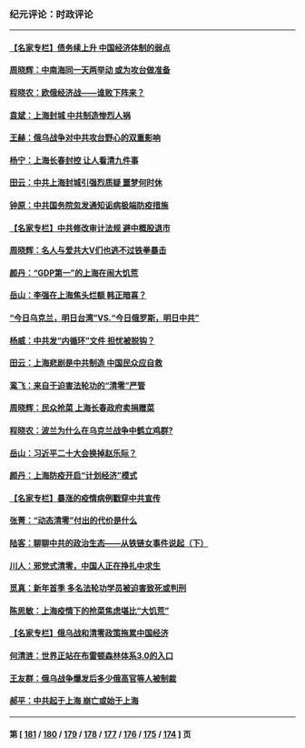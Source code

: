 ### 纪元评论：时政评论
---
#### [【名家专栏】债务续上升 中国经济体制的弱点](../../pages/nsc1025/n13710612.md) 
#### [周晓辉：中南海同一天两举动 或为攻台做准备](../../pages/nsc1025/n13710847.md) 
#### [程晓农：欧俄经济战——谁败下阵来？](../../pages/nsc1025/n13710830.md) 
#### [袁斌：上海封城 中共制造惨烈人祸](../../pages/nsc1025/n13710569.md) 
#### [王赫：俄乌战争对中共攻台野心的双重影响](../../pages/nsc1025/n13710318.md) 
#### [杨宁：上海长春封控 让人看清九件事](../../pages/nsc1025/n13710519.md) 
#### [田云：中共上海封城引强烈质疑 噩梦何时休](../../pages/nsc1025/n13710248.md) 
#### [钟原：中共国务院忽发通知诟病极端防疫措施](../../pages/nsc1025/n13710177.md) 
#### [【名家专栏】中共修改审计法规 避中概股退市](../../pages/nsc1025/n13709949.md) 
#### [周晓辉：名人与爱共大V们也逃不过铁拳暴击](../../pages/nsc1025/n13710112.md) 
#### [颜丹：“GDP第一”的上海在闹大饥荒](../../pages/nsc1025/n13710106.md) 
#### [岳山：李强在上海焦头烂额 韩正暗喜？](../../pages/nsc1025/n13710063.md) 
#### [“今日乌克兰，明日台湾”VS.“今日俄罗斯，明日中共”](../../pages/nsc1025/n13710074.md) 
#### [杨威：中共发“内循环”文件 担忧被脱钩？](../../pages/nsc1025/n13709645.md) 
#### [田云：上海悲剧是中共制造 中国民众应自救](../../pages/nsc1025/n13709643.md) 
#### [鸾飞：来自于迫害法轮功的“清零”严管](../../pages/nsc1025/n13709324.md) 
#### [周晓辉：民众抢菜 上海长春政府卖捐赠菜](../../pages/nsc1025/n13709314.md) 
#### [程晓农：波兰为什么在乌克兰战争中鹤立鸡群?](../../pages/nsc1025/n13709311.md) 
#### [岳山：习近平二十大会换掉赵乐际？](../../pages/nsc1025/n13709216.md) 
#### [颜丹：上海防疫开启“计划经济”模式](../../pages/nsc1025/n13709214.md) 
#### [【名家专栏】暴涨的疫情病例戳穿中共宣传](../../pages/nsc1025/n13709140.md) 
#### [张菁：“动态清零”付出的代价是什么](../../pages/nsc1025/n13709079.md) 
#### [陆客：聊聊中共的政治生态——从铁链女事件说起（下）](../../pages/nsc1025/n13708168.md) 
#### [川人：邪党式清零，中国人正在挣扎中求生](../../pages/nsc1025/n13709064.md) 
#### [觅真：新年首季 多名法轮功学员被迫害致死或判刑](../../pages/nsc1025/n13709060.md) 
#### [陈思敏：上海疫情下的抢菜焦虑堪比“大饥荒”](../../pages/nsc1025/n13708978.md) 
#### [【名家专栏】俄乌战和清零政策拖累中国经济](../../pages/nsc1025/n13708632.md) 
#### [何清涟：世界正站在布雷顿森林体系3.0的入口](../../pages/nsc1025/n13708588.md) 
#### [王友群：俄乌战争爆发后多少俄高官等人被制裁](../../pages/nsc1025/n13708565.md) 
#### [郝平：中共起于上海 崩亡或始于上海](../../pages/nsc1025/n13708502.md) 

---
#### 第 [ [181](./181.md) / [180](./180.md) / [179](./179.md) / [178](./178.md) / [177](./177.md) / [176](./176.md) / [175](./175.md) / [174](./174.md) ] 页
